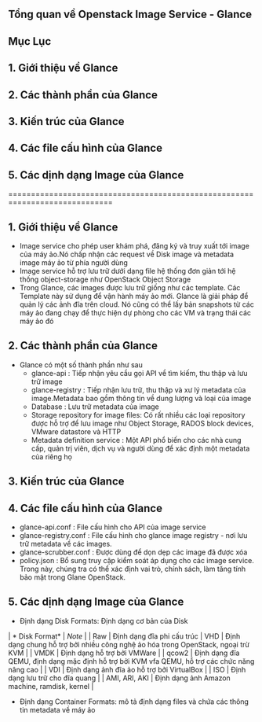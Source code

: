 ## Tổng quan về Openstack Image Service - Glance

## Mục Lục

## 1. Giới thiệu về Glance 
## 2. Các thành phần của Glance
## 3. Kiến trúc của Glance
## 4. Các file cấu hình của Glance
## 5. Các dịnh dạng Image của Glance

=============================================================================


## 1. Giới thiệu về Glance
- Image service cho phép user khám phá, đăng ký và truy xuất tới image của máy ảo.Nó chấp nhận các request về Disk image và metadata image máy ảo từ phía người dùng
- Image service hỗ trợ lưu trữ dưới dạng file hệ thống đơn giản tới hệ thống object-storage như OpenStack Object Storage
- Trong Glance, các images được lưu trữ giống như các template. Các Template này sử dụng để vận hành máy ảo mới. Glance là giải pháp để quản lý các ảnh đĩa trên cloud. Nó cũng có thể lấy bản snapshots từ các máy ảo đang chạy để thực hiện dự phòng cho các VM và trạng thái các máy ảo đó

## 2. Các thành phần của Glance
- Glance có một số thành phần như sau
  - glance-api : Tiếp nhận yêu cầu gọi API về tìm kiếm, thu thập và lưu trữ image
  - glance-registry : Tiếp nhận lưu trữ, thu thập và xư lý metadata của image.Metadata bao gồm thông tin về dung lượng và loại của image
  - Database : Lưu trữ metadata của image
  - Storage repository for image files: Có rất nhiều các loại repository được hỗ trợ để lưu image như Object Storage, RADOS block devices, VMware datastore và HTTP
  - Metadata definition service : Một API phổ biến cho các nhà cung cấp, quản trị viên, dịch vụ và người dùng để xác định một metadata của riêng họ
  
## 3. Kiến trúc của Glance

## 4. Các file cấu hình của Glance
- glance-api.conf : File cấu hình cho API của image service
- glance-registry.conf : File cấu hình cho glance image registry - nơi lưu trữ metadata về các images.
- glance-scrubber.conf : Được dùng để dọn dẹp các image đã được xóa
- policy.json : Bổ sung truy cập kiểm soát áp dụng cho các image service. Trong này, chúng tra có thể xác định vai trò, chính sách, làm tăng tính bảo mật trong Glane OpenStack.

## 5. Các dịnh dạng Image của Glance
- Định dạng Disk Formats: Định dạng cơ bản của Disk

| * Disk Format* |                           *Note*                                                              |
| Raw            | Định dạng đĩa phi cấu trúc
| VHD            | Định dạng chung hỗ trợ bởi nhiều công nghệ ảo hóa trong OpenStack, ngoại trừ KVM              | 
| VMDK           | Định dạng hỗ trợ bởi VMWare																	 |
| qcow2          | Định dạng đĩa QEMU, định dạng mặc định hỗ trợ bởi KVM vfa QEMU, hỗ trợ các chức năng nâng cao |
| VDI            | Định dạng ảnh đĩa ảo hỗ trợ bởi VirtualBox													 |
| ISO            | Định dạng lưu trữ cho đĩa quang																 |
| AMI, ARI, AKI  | Định dạng ảnh Amazon machine, ramdisk, kernel												 |

- Định dạng Container Formats: mô tả định dạng files và chứa các thông tin metadata về máy ảo
